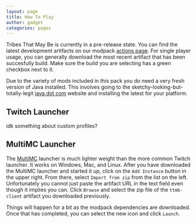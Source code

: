 ```yaml
---
layout: page
title: How To Play
author: gadget
categories: pages
---
```


Tribes That May Be is currently in a pre-release state. You can find the latest development artifacts on our modpack [actions page](https://github.com/tribesthatmaybe/modpack/actions?query=workflow%3Amake-modpack). For single player usage, you can generally download the most recent artifact that has been succesfully build. Make sure the build you are selecting has a green checkbox next to it.

Due to the variety of mods included in this pack you do need a very fresh version of Java installed. This involves going to the sketchy-looking-but-totally-legit [java dot com](https://www.java.com/) website and installing the latest for your platform.

## Twitch Launcher

idk something about custom profiles?

## MultiMC Launcher

The [MultiMC](https://multimc.org/) launcher is much lighter weight than the more common Twitch launcher. It works on Windows, Mac, and Linux. After you have downloaded the MultiMC launcher and started it up, click on the `Add Instance` button in the upper right. From there, select `Import from zip` from the list on the left. Unfortunately you cannot just paste the artifact URL in the text field even though it implies you can. Click `Browse` and select the zip file of the `ttmb-client` artifact you downloaded previously.

Things will happen for a bit as the modpack dependencies are downloaded. Once that has completed, you can select the new icon and click `Launch`.
